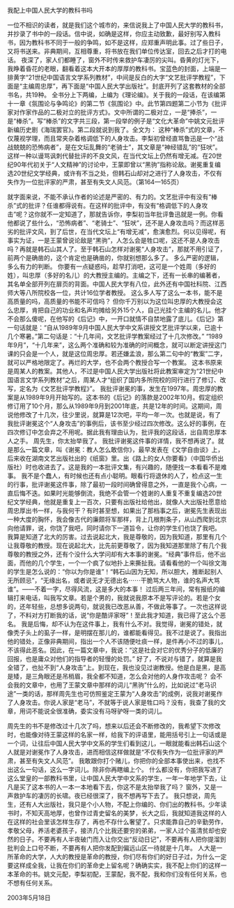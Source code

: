 我配上中国人民大学的教科书吗

一位不相识的读者，就是我们这个城市的，来信说我上了中国人民大学的教科书，并抄录了书中的一段话。信中说，如确是这样，你应主动致歉，最好别写入教科书，因为教科书不同于一般的争鸣，如不是这样，应郑重声明此事。过了些日子，又将书送来。非典期间，互相尊重，将书放在我们单位传达室，回去之后才打的电话。
夜深了，家人们都睡了，窗外不时传来救护车凄厉的尖叫。昏黄的灯光下，我睁着昏花的老眼，翻看着这本大开本的厚厚的教科书。宝蓝色的封面，上端是一排黄字“21世纪中国语言文学系列教材”，中间是反白的大字“文艺批评学教程”，下面是“主编周忠厚”，再下面是“中国人民大学出版社”。封底开列了这套教材的全部书名，共19种。
全书分上下两编，上编为《理论编》。关于我的一段话，在该编第十一章《氛围论与争鸣论》的第二节《氛围论》中。此节第四题第二小节为《批评家对作家作品的二极对立的批评方式》。文中所谓的二极对立，一是“捧杀”，一是“棒杀”。写“棒杀”的文字共三段，第一段举的例子是“文化大革命”中姚文元批评新编历史剧《海瑞罢官》。第二段就说到我了。全文为：
这种“棒杀”式的文章，不仅蔑视学理，而且常夹杂着格调低下的人身攻击。李梨初曾经直骂鲁迅是一个“战战兢兢的恐怖病者”，是在文坛乱舞的“老骑士”，其文章是“神经错乱”的“狂吠”。这样一种以谩骂讽刺代替批评的不良文风，在当代文坛上仍然有增无减。在20世纪90年代初关于“人文精神”的讨论中，王蒙即曾以“黑驹”指称论敌。谢冕重复编选20世纪文学经典，或许有不当之处，但韩石山却对之进行了人身攻击，不仅有失作为一位批评家的严肃，甚至有失文人风范。（第164—165页）

就字面来说，不能不承认作者的论述是严密的、有力的。文艺批评中有没有“棒杀”式的批评？任谁都得说有。在这样的批评中，有没有“格调低下的人身攻击”呢？这你就不一定知道了，那就告诉你，李梨初当年批评鲁迅就是一例。你看他都说了些什么，“恐怖病者”、“老骑士”、“狂吠”，还不是人身攻击吗？而这样恶劣的批评文风，到了后世，在当代文坛上“有增无减”，愈演愈烈。何以见得呢，有事实为证，一是王蒙曾说论敌是“黑驹”，人怎么会是牲口呢，这还不是人身攻击吗？再就是韩石山其人了。至于韩石山怎样对谢冕“人身攻击”，那就不用引证了，前两个是确凿的，这个肯定也是确凿的，你就别想那么多了。
多么严密的逻辑，多么有力的判断。
你要有一点疑惑吗，趁早打消吧，这可是一个姓周（多好的姓），叫忠厚（多好的名儿）的大教授主编的。主编之下，还有一长串的编著者，其名单全部开列在扉页的背面。中国人民大学有八位，此外还有中国社科院、江西师大等八所院校各一位，共计16位学者教授。
这么多人写了这么一本书，能不是高质量的吗，高质量的书能不可信吗？
但你千万别以为这位叫忠厚的大教授会这么忠厚，肯把自己的功业和名声均摊给另外15个人，自己光挂个主编的名儿。他才不会那么傻呢，在他写的《后记》中，一开口就情不自禁地露了底儿。《后记》第一句话就是：“自从1989年9月中国人民大学中文系讲授文艺批评学以来，已逾十几个寒暑。”第二句话是：“十几年间，文艺批评学教案经过了十几次修改。”
“1989年9月”，“十几年来”，这么两个准确和较为准确的时间概念，就可以断定讲授这门课的只会是一个人，就是这位周忠厚。若还嫌孟浪，那么第二句中的“教案”二字，就可以严格地限定了。再烂的大学，也不会两个教授合写一个教案。
这本书原来是周某人的教案。其他人，不过是中国人民大学出版社将此教案审定为“21世纪中国语言文学系列教材”之后，周某人才“组织了国内多所院校的同行进行了修订、改写，定名为《文艺批评学教程》”。
我批评谢冕的事，发生在1997年。周忠厚的教案是从1989年9月开始写的。这本书的《后记》的落款是2002年10月。假定组织修订用了10个月，那么从1989年9月到2001年底，共是12年的时间。这期间，周说他修改了十几次，往少里说，就算是12次吧，平均一年一次。也就是说，有了我批评谢冕这个“人身攻击”的事例后，该书至少经过四次修改。这么好的事例，在四次修订中怎会弃之不用呢。据此我有理由认为，批评我的这段话，出自周忠厚本人之手。
周先生，你太抬举我了。
我批评谢冕这件事的详情，我不想再说了。就是那么一篇文章，叫《谢冕：教人怎么敢信你》，最早发表在《文学自由谈》上，后来收在湖南文艺出版社出的《纸窗》里。出《路上的女人你要看》（中国华侨出版社）时也收进去了。这是我的一本批评文集，有兴趣的，随便找一本看看不是难事。
我不是个蠢人，有时候也还有点小聪明。眼看行将退休的人了，检点这一生的行事，批评谢冕这件事，除了最初一段时间确曾得意之外，一直是我个心病，一直后悔不迭。如果时光能够倒流，我绝不会管一个姓谢的人重复不重复编选20世纪文学经典，他就是重复上一百次，只要有出版社给他出，就像人大出版社愿意给周忠厚出书一样，与我何干？有时甚至想，如果出了那档事之后，谢冕先生表现出一种大度的胸怀，我会像古代的廉颇将军那样，背上几根荆条子，从山西爬到北京向他请罪，说，你饶了我吧，同时请你下一道旨令，让你的学生们也饶了我吧。
我算是知道了北大的厉害。过去说起北大，我是尊敬的，因为我知道，那里有几个让我尊敬的教授。现在说起北大，比先前更尊敬了，因为我知道那里除了有几个我尊敬的教授之外，还有个没什么大学问却有大本事的谢冕。“经典”事件后，他不出面，而他的几个学生，一个一个疯了似地扑上来撕扯我。请看看他的一个叫徐文海的学生是怎么说的：“你以为你是谁”！“韩石山因为无知，所以胆大，推断起别人无所顾忌”，“无缘出名，或者说无才无德出名⋯⋯干脆骂大人物，谁的名声大骂谁”。——不着一字，尽得风流，这是多大的本事！
过后两三年间，常有报纸的编辑打来电话，叫我写文章。若是个男的，我就说我原本不是写评论的。若是个女的，还年轻些，总想多说两句，就说我已改恶从善，不做此等事了。一次也这样说了，不料对方打断我的话，说“你是酷评家呀”！至此我才知道，我已得了这么个恶名。
我是后悔，却不认为在这件事上，我有什么不对。我觉得，谢冕的错处，就像秃子头上的虱子一样，是明摆在那儿的，谁都能看得见。我不过是说了。我指出他的错处，正像非典期间，指出一个人不该随便吐痰一样，是件再小不过的事儿，不该得此恶名。因此，在一篇文章中，我说：“这是社会对它的优秀分子的低廉的回报，也是庸众对他们的指导者的轻慢的处罚。”
好了，不说对与错了，就算是我全错了，也扯不到“人身攻击”上。到现在，我也没见过谢教授。他是白是黑，是高是矮，是三角眼还是吊梢眉，我全都不知道，怎么会对他的人身作攻击呢？
会不会我的文章中，也用了王蒙文章中那样的词儿“黑驹”什么的，比如说过“老马识途”一类的话，那样周先生也可仿照鉴定王蒙为“人身攻击”的成例，说我对谢冕作了人身攻击。你说人家是“老马”，不就等于说人家是牲口吗？没有，我查了我的文章，用词不能说全很准确，委实没有马呀驴呀一类的词儿。

周先生的书不是修改过十几次了吗，想来以后还会不断修改的，我希望下次修改时，也能像对待王蒙这样的名家一样，给我下的评语里，能用括号引上一句话或是一个词，让往后中国人民大学中文系的学生们看到这儿，一眼就能看出韩石山这个人就是对谢冕作了人身攻击，进而相信这样做就是“不仅有失作为一位批评家的严肃，甚至有失文人风范”。
我敢跟你打个赌儿，你把你的全部本事使出来，也找不出这么一句话，这么一字词儿。除非你再瞎编上个。
什么都没有，你把我写进了这么堂皇的一部教科书里，让中国人民大学中文系的学生，一年一年地学下去，让凡是买了这本书的人一本一本地看下去，你这不是太抬举我了吗？
窗外，又是一声救护车的凄厉的长啸。夜已经很深了，我不想再写下去了。
我只想说，周先生，还有人大出版社，我只是个小人物，不配上你编的、你们出的教科书。少年读书时，不知天高地厚，也曾作过青史留名的美梦，长大之后，我就知道我这样的人在这样的社会里该怎样生存了，再也不存什么奢望了。只求能靠自己的辛勤劳作，孝敬父母，养活老婆孩子，接济几个比我还要穷的弟弟，一家人过个虽清贫却也安然的日子。不要再有人半夜破门而入让你交出“反动日记”，不要再有人把你提溜到批判会上口号不断，不要再有人把你发配到偏远山区一待就是十几年。
人大是一所革命的大学，人大的教授是革命的教授，你们尽有你们的好日子过，为什么一定要这样成全我，让我在你们的革命史上留名呢？确确实实，我不配上你们的这样一本革命的书。姚文元配，李梨初配，王蒙配，我不配，我和你们没有任何关系，也不想有任何关系。

2003年5月18日
